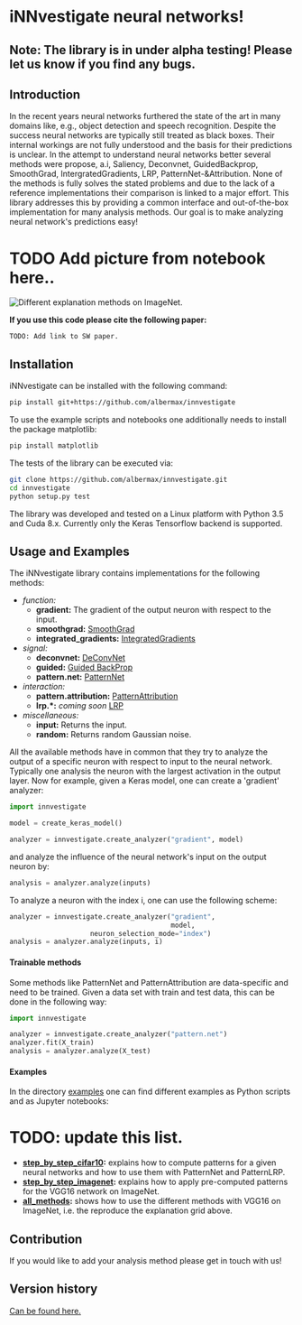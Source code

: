 # iNNvestigate neural networks!

## Note: The library is in under alpha testing! Please let us know if you find any bugs.

## Introduction

In the recent years neural networks furthered the state of the art in many domains like, e.g., object detection and speech recognition.
Despite the success neural networks are typically still treated as black boxes. Their internal workings are not fully understood and the basis for their predictions is unclear.
In the attempt to understand neural networks better several methods were propose, a.i, Saliency, Deconvnet, GuidedBackprop, SmoothGrad, IntergratedGradients, LRP, PatternNet-\&Attribution.
None of the methods is fully solves the stated problems and due to the lack of a reference implementations their comparison is linked to a major effort.
This library addresses this by providing a common interface and out-of-the-box implementation for many analysis methods.
Our goal is to make analyzing neural network's predictions easy!

# TODO Add picture from notebook here..

![Different explanation methods on ImageNet.](https://raw.githubusercontent.com/pikinder/nn-patterns/master/images/fig5.png)


**If you use this code please cite the following paper:**
```
TODO: Add link to SW paper.
```

## Installation

iNNvestigate can be installed with the following command:

```bash
pip install git+https://github.com/albermax/innvestigate
```

To use the example scripts and notebooks one additionally needs to install the package matplotlib:

```bash
pip install matplotlib
```

The tests of the library can be executed via:
```bash
git clone https://github.com/albermax/innvestigate.git
cd innvestigate
python setup.py test
```

The library was developed and tested on a Linux platform with Python 3.5 and Cuda 8.x. Currently only the Keras Tensorflow backend is supported.

## Usage and Examples

The iNNvestigate library contains implementations for the following methods:

* *function:*
  * **gradient:** The gradient of the output neuron with respect to the input.
  * **smoothgrad:** [SmoothGrad](https://arxiv.org/abs/1706.03825)
  * **integrated_gradients:** [IntegratedGradients](https://arxiv.org/abs/1703.01365)
* *signal:*
  * **deconvnet:** [DeConvNet](https://arxiv.org/abs/1311.2901)
  * **guided:** [Guided BackProp](https://arxiv.org/abs/1412.6806)
  * **pattern.net:** [PatternNet](https://arxiv.org/abs/1705.05598)
* *interaction:*
  * **pattern.attribution:** [PatternAttribution](https://arxiv.org/abs/1705.05598)
  * **lrp.\*:** *coming soon* [LRP](http://journals.plos.org/plosone/article?id=10.1371/journal.pone.0130140)
* *miscellaneous:*
  * **input:** Returns the input.
  * **random:** Returns random Gaussian noise.

All the available methods have in common that they try to analyze the output of a specific neuron with respect to input to the neural network.
Typically one analysis the neuron with the largest activation in the output layer.
Now for example, given a Keras model, one can create a 'gradient' analyzer:

```python
import innvestigate

model = create_keras_model()

analyzer = innvestigate.create_analyzer("gradient", model)
```

and analyze the influence of the neural network's input on the output neuron by:

```python
analysis = analyzer.analyze(inputs)
```

To analyze a neuron with the index i, one can use the following scheme:

```python
analyzer = innvestigate.create_analyzer("gradient",
                                        model,
					neuron_selection_mode="index")
analysis = analyzer.analyze(inputs, i)
```

#### Trainable methods

Some methods like PatternNet and PatternAttribution are data-specific and need to be trained.
Given a data set with train and test data, this can be done in the following way:

```python
import innvestigate

analyzer = innvestigate.create_analyzer("pattern.net")
analyzer.fit(X_train)
analysis = analyzer.analyze(X_test)
```

#### Examples

In the directory [examples](https://github.com/albermax/innvestigate/blob/master/examples/) one can find different examples as Python scripts and as Jupyter notebooks:

# TODO: update this list.
* **[step_by_step_cifar10]():** explains how to compute patterns for a given neural networks and how to use them with PatternNet and PatternLRP.
* **[step_by_step_imagenet](https://github.com/pikinder/nn-patterns/blob/master/examples/step_by_step_imagenet.ipynb):** explains how to apply pre-computed patterns for the VGG16 network on ImageNet.
* **[all_methods](https://github.com/pikinder/nn-patterns/blob/master/examples/all_methods.ipynb):** shows how to use the different methods with VGG16 on ImageNet, i.e. the reproduce the explanation grid above.


## Contribution

If you would like to add your analysis method please get in touch with us!

## Version history

[Can be found here.](https://github.com/albermax/innvestigate/blob/master/VERSION.md)